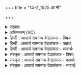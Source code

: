 +++
title = "14-2_1525 आ नो"

+++
<details><summary>पदपाठः</summary>

आ꣢। नः꣣। अग्ने। रयि꣢म्। भ꣣र। स꣡त्रासाह꣢म्। स꣣त्रा। सा꣡ह꣢꣯म्। व꣡रे꣢꣯ण्यम्। वि꣡श्वा꣢꣯सु। पृ꣣त्सु꣢। दु꣣ष्ट꣡र꣢म्। दुः꣣। त꣡र꣢꣯म्। १५२५।
</details>

<details><summary>अधिमन्त्रम् (VC)</summary>

- अग्निः
- गोतमो राहूगणः
- गायत्री
- षड्जः
</details>

<details><summary>हिन्दी : आचार्य रामनाथ वेदालंकार - विषयः</summary>

अगले मन्त्र में फिर जगदीश्वर से प्रार्थना है।
</details>

<details><summary>हिन्दी : आचार्य रामनाथ वेदालंकार - पदार्थः</summary>

पदार्थान्वय -  हे (अग्ने) अग्रनायक जगदीश्वर ! आप (नः) हमारे लिए (सत्रासाहम्) एक साथ अनेक विपदाओं को दूर करनेवाले, (वरेण्यम्)वरणीय,विश्वासु पृत्सु) सब सङ्ग्रामों में (दुष्टरम्) दुस्तर,अच्छेद्य (रयिम्) वीरतारूप ऐश्वर्य को (आभर) प्रदान करो ॥३॥
</details>

<details><summary>हिन्दी : आचार्य रामनाथ वेदालंकार - भावार्थः</summary>

भावार्थ -  परमवीर परमेश्वर का ध्यान करके हम वीरगणों में अग्रगण्य होते हुए सब विपदाओं तथा सब आन्तरिक और बाह्य शत्रुओं को पराजित कर देवें ॥२॥
</details>

<details><summary>संस्कृत : आचार्य रामनाथ वेदालंकार - विषयः</summary>

अथ पुनर्जगदीश्वरं प्रार्थयते।
</details>

<details><summary>संस्कृत : आचार्य रामनाथ वेदालंकार - पदार्थः</summary>

पदार्थान्वय -  हे (अग्ने) अग्रनायक जगदीश्वर ! त्वम् (नः) अस्मभ्यम् (सत्रासाहम्) युगपदनेकासां विपदां विदारकम्, (वरेण्यम्) वरणीयम्, (विश्वासु पृत्सु) सर्वेषु संग्रामेषु (दुष्टरम्) दुस्तरम्,अनाच्छेद्यम् (रयिम्) वीरतारूपम् ऐश्वर्यम् (आ भर) आहर,प्रदेहि ॥२॥२
</details>

<details><summary>संस्कृत : आचार्य रामनाथ वेदालंकार - भावार्थः</summary>

भावार्थ -  परमवीरं परमेश्वरं ध्यात्वा वयं वीरगणाग्रगण्याः सन्तः सर्वा विपदः सर्वांश्चाभ्यन्तरान् बाह्यांश्च शत्रून् पराजयेमहि ॥२॥
</details>